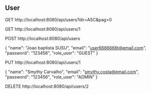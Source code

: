 
## User
	
GET http://localhost:8080/api/users?dir=ASC&pag=0

GET http://localhost:8080/api/users/1

POST http://localhost:8080/api/users

{
    "name": "Joao baptista SUSU",
    "email": "user6666666t@email.com",
    "password": "123456",
    "role_user": "GUEST"
}

PUT http://localhost:8080/api/users/1

{
    "name": "Smythy Carvalho",
    "email": "smythy.costa@email.com",
    "password": "123456",
    "role_user": "ADMIN"
}

DELETE http://localhost:8080/api/users/2


